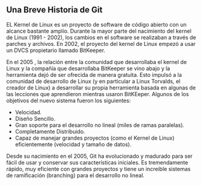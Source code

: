 ## Una Breve Historia de Git

EL Kernel de Linux es un proyecto de software de código abierto con un alcance bastante amplio. Durante la mayor parte del nacimiento del kernel de Linux (1991 - 2002), los cambios en el software se realizaban a través de parches y archivos. En 2002, el proyecto del kernel de  Linux empezó a usar un DVCS propietario llamado BitKeeper.

En el 2005 , la relación entre la comunidad que desarrollaba el kernel de Linux y la compañía que desarrollaba BitKeeper se vino abajo y la herramienta dejó de ser ofrecida de manera gratuita. Esto impulsó a la comunidad de desarrollo de Linux (y en particular a Linux Torvalds, el creador de Linux) a desarrollar su propia herramienta basada en algunas de las lecciones que aprendieron mientras usaron BitKEeper. Algunos de los objetivos del nuevo sistema fueron los siguientes:

- Velocidad.
- Diseño Sencillo.
- Gran soporte para el desarrollo no lineal (miles de ramas paralelas).
- Completamente Distribuido.
- Capaz de manejar grandes proyectos (como el Kernel de Linux) eficientemente (velocidad y tamaño de datos).

Desde su nacimiento en el 2005, Git ha evolucionado y madurado para ser fácil de usar y conservar sus características iniciales. Es tremendamente rápido, muy eficiente con grandes proyectos y tiene un increible sistemas de ramificación (branching) para el desarrollo no lineal.